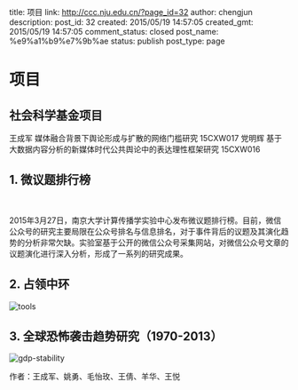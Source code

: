 title: 项目
link: http://ccc.nju.edu.cn/?page_id=32
author: chengjun
description: 
post_id: 32
created: 2015/05/19 14:57:05
created_gmt: 2015/05/19 14:57:05
comment_status: closed
post_name: %e9%a1%b9%e7%9b%ae
status: publish
post_type: page

# 项目

## 社会科学基金项目

王成军 媒体融合背景下舆论形成与扩散的网络门槛研究 15CXW017 党明辉 基于大数据内容分析的新媒体时代公共舆论中的表达理性框架研究 15CXW016

## 1. 微议题排行榜

   

2015年3月27日，南京大学计算传播学实验中心发布微议题排行榜。目前，微信公众号的研究主要局限在公众号排名与信息排名，对于事件背后的议题及其演化趋势的分析非常欠缺。实验室基于公开的微信公众号采集网站，对微信公众号文章的议题演化进行深入分析，形成了一系列的研究成果。

## 2. 占领中环

![tools](http://114.212.240.7:8089/wp-content/uploads/2015/05/tools-1024x571.jpg)

## 3. 全球恐怖袭击趋势研究（1970-2013）

![gdp-stability](http://114.212.240.7:8089/wp-content/uploads/2015/05/捕获.png)

作者：王成军、姚勇、毛怡玫、王倩、羊华、王悦